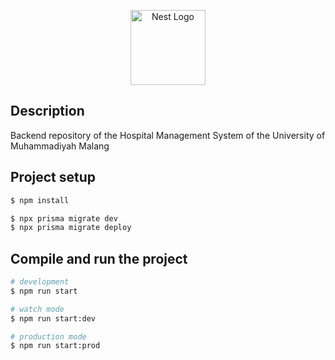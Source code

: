 <p align="center">
  <a href="https://ummhospital.com/" target="blank"><img src="https://d1ojs48v3n42tp.cloudfront.net/provider_location_logo/687853_20-10-2023_15-45-41.png" width="120" alt="Nest Logo" /></a>
</p>

## Description

Backend repository of the Hospital Management System of the University of Muhammadiyah Malang

## Project setup

```bash
$ npm install
```

```bash
$ npx prisma migrate dev
$ npx prisma migrate deploy
```


## Compile and run the project

```bash
# development
$ npm run start

# watch mode
$ npm run start:dev

# production mode
$ npm run start:prod
```

